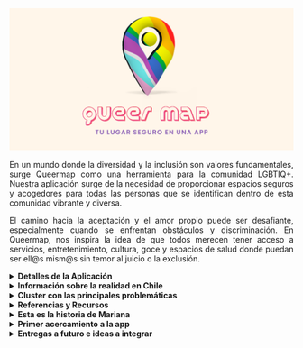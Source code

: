 ![Queermap Banner](Queermapbanner.png)

<div align="justify">

En un mundo donde la diversidad y la inclusión son valores fundamentales, surge Queermap como una herramienta para la comunidad LGBTIQ+. Nuestra aplicación surge de la necesidad de proporcionar espacios seguros y acogedores para todas las personas que se identifican dentro de esta comunidad vibrante y diversa.

El camino hacia la aceptación y el amor propio puede ser desafiante, especialmente cuando se enfrentan obstáculos y discriminación. En Queermap, nos inspira la idea de que todos merecen tener acceso a servicios, entretenimiento, cultura, goce y espacios de salud donde puedan ser ell@s mism@s sin temor al juicio o la exclusión.


<details>  
<summary><b>Detalles de la Aplicación</b></summary>
<br>

Queermap es una aplicación móvil diseñada específicamente para ayudar a las personas LGBTIQ+ a encontrar lugares seguros y amigables en su área local y en todo el país. Nuestra aplicación ofrece una amplia gama de servicios, incluyendo entretenimiento, cultura, salud, educación, orientación y seguridad.

Comprendemos la importancia de encontrar lugares donde la comunidad LGBTIQ+ pueda expresarse libremente, conectarse con otros miembros de la comunidad y acceder a recursos que promuevan el bienestar y la felicidad. Estamos comprometidos a proporcionar información actualizada y precisa para que cada usuario pueda explorar, experimentar y disfrutar de todo lo que la comunidad tiene para ofrecer.

</details>

<details>  
<summary><b>Información sobre la realidad en Chile</b></summary>
<br>

En Chile, a pesar de los avances legales y sociales, la discriminación y la violencia aún son una realidad para muchas personas de la comunidad. Es importante mencionar algunos aspectos relevantes de la realidad chilena:

- Ley Antidiscriminación: En Chile, existe una Ley Antidiscriminación (Ley N° 20.609) que prohíbe la discriminación arbitraria en diversos ámbitos, incluyendo la orientación sexual e identidad de género.

- Ley de Identidad de Género: La Ley de Identidad de Género (Ley N° 21.120) permite el cambio legal de nombre y género en los documentos oficiales para las personas transgénero mayores de 14 años, sin necesidad de intervención quirúrgica ni autorización judicial.

- Crímenes de odio contra personas pertenecientes a la diversidad sexual y de género: A pesar de los avances legales, los crímenes de odio aún persisten en la sociedad chilena. Es fundamental seguir trabajando para promover la inclusión y el respeto hacia todas las personas.

</details>

<details>  
<summary><b>Cluster con las principales problemáticas</b></summary>
<br>

![cluster](clustermap.png)
  
</details>

<details>  
<summary><b>Referencias y Recursos</b></summary>
<br>

  - Fundación Todo Mejora - www.todomejora.org: Prevención del suicidio y discriminación hacia jóvenes LGBT+.
  - OTD (Organizando Trans Diversidades) - www.otdchile.org: Promoción de los derechos de personas trans en Chile.
  - MUMS (Movimiento por la Diversidad Sexual) - www.mums.cl: Promueve la inclusión y la igualdad de derechos para personas LGBTIQ+ en Chile.
  - Agrupación Lésbica Rompiendo el Silencio - www.facebook.com/AgrupacionLesbicaRompiendoElSilencio: Promueve la visibilidad y el empoderamiento de mujeres lesbianas en Chile.
  - Colectiva Lésbica Ayuquelén - www.facebook.com/colectiva.ayuquelen: Espacios de encuentro, reflexión y apoyo para mujeres lesbianas y bisexuales en Chile.
  - Fundación Iguales - www.iguales.cl : Igualdad de derechos para personas LGBTIQ+ en Chile.
  - MOVILH (Movimiento de Integración y Liberación Homosexual) - www.movilh.cl: Lucha por los derechos LGBTIQ+ en Chile.

Recuerda que nuestra aplicación está en constante evolución y mejora. Valoramos tus comentarios y sugerencias para que podamos seguir construyendo un espacio inclusivo y seguro para la comunidad LGBTIQ+.

</details>

<details>  
<summary><b>Esta es la historia de Mariana</b></summary>
<br>

En un rincón de Viña del Mar, una joven lesbiana llamada Mariana buscaba desesperadamente un espacio seguro donde poder ser ella misma, expresar su amor y conectar con otros individuos que compartieran su realidad. Pero se encontró con un muro de discriminación y desconocimiento. Fue entonces cuando descubrió Queermap, un mapa digital que prometía una experiencia transformadora.
Con solo un toque en su pantalla, Mariana se adentró en un mundo de colores vibrantes que reflejaban su identidad y respetaban la diversidad. Encontró una amplia gama de servicios, desde entretenimiento hasta salud y orientación, todo diseñado específicamente para satisfacer las necesidades de la comunidad LGBT+.

Pero Queermap no solo se trataba de encontrar lugares y servicios, sino también de enfrentar desafíos más profundos. La aplicación estaba comprometida con la prevención del suicidio en la comunidad LGBT+ y ofrecía recursos y enlaces a organizaciones que brindaban apoyo y ayuda en momentos difíciles.

Mariana encontró una comunidad que la apoyaba en su viaje personal y juntos desafiaron la discriminación, luchando por la igualdad de derechos. La aplicación se convirtió en un faro de esperanza y en un catalizador para el cambio social, abriendo puertas y corazones en un camino hacia un futuro más inclusivo y respetuoso.

</details>

<details>  
<summary><b>Primer acercamiento a la app</b></summary>
<br>

![MVP](firstapproach.png)

  1. Registro y perfil de usuario: Crea el login. Los usuarios deben poder registrarse en la aplicación y crear un perfil personalizado.
  2. Funcionalidad principal: Integra el mapa interactivo a la aplicación.

</details>
<details>  
<summary><b>Entregas a futuro e ideas a integrar</b></summary>
<br>

  - El perfil permite guardar los lugares favoritos, unirse a comunidades y recibir recomendaciones personalizadas.
  - Información detallada de los lugares: Cada lugar en el mapa debe tener una página de información detallada que incluya descripción, fotos, horarios, comentarios y calificaciones de otros usuarios. Esto permitirá a los usuarios tomar decisiones informadas sobre los lugares que deseen visitar.
  - Funcionalidades sociales: La aplicación debe incluir funciones sociales que fomenten la interacción entre los usuarios. Esto puede incluir la capacidad de seguir a otros usuarios, dejar comentarios y calificaciones, y compartir lugares en redes sociales.
  - Notificaciones y alertas: La aplicación debe enviar notificaciones y alertas a los usuarios sobre eventos, promociones especiales o actualizaciones relevantes en los lugares que han guardado o en las comunidades a las que se han unido.
  - Facilitar la búsqueda de los usuarios LGBT+ según servicios, entretenimiento, salud y espacios seguros en Chile. Los usuarios deben poder buscar y filtrar los lugares según sus necesidades e intereses.
  - Agregar un botón de emergencia con un número seguro para contención en casos de violencia, crisis o pensamientos suicidas.
  - Demarcar zonas de peligro para la comunidad LGBTIQ+.

Recuerda que nuestra aplicación está en constante evolución y mejora. Valoramos tus comentarios y sugerencias para que podamos seguir construyendo un espacio inclusivo y seguro para la comunidad LGBTIQ+.


### Contacto
Si tienes alguna pregunta, sugerencia o simplemente quieres contactarnos, no dudes en hacerlo a través de nuestros medios de contacto.

[![Linkedin Badge](https://img.shields.io/badge/-javimutis-blue?style=flat-square&logo=Linkedin&logoColor=white&link=https://www.linkedin.com/in/javimutis/)](https://www.linkedin.com/in/javimutis/)
[![Instagram Badge](https://img.shields.io/badge/-javi.mutis-E4405F?style=flat-square&labelColor=E4405F&logo=instagram&logoColor=white&link=https://www.instagram.com/javi.mutis/)](https://www.instagram.com/javi.mutis/)
[![Github Badge](https://img.shields.io/badge/-javimutis-black?style=flat-square&logo=github&logoColor=white&link=https://github.com/javimutis)](https://github.com/javimutis)
[![Email Badge](https://img.shields.io/badge/-javimutisdev%40gmail.com-red?style=flat-square&logo=gmail&logoColor=white&link=mailto:javimutisdev%40gmail.com)](mailto:javimutisdev@gmail.com)

¡Gracias por tu apoyo y contribuciones!

</div>
